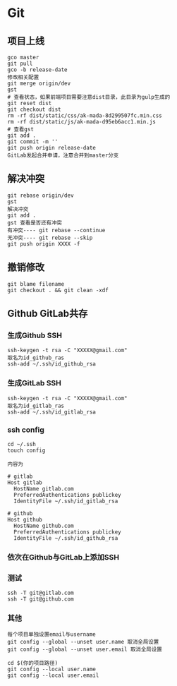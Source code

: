 # Git

## 项目上线

```
gco master
git pull
gco -b release-date
修改相关配置
git merge origin/dev
gst 
# 查看状态，如果前端项目需要注意dist目录，此目录为gulp生成的
git reset dist
git checkout dist
rm -rf dist/static/css/ak-mada-8d299507fc.min.css
rm -rf dist/static/js/ak-mada-d95eb6acc1.min.js
# 查看gst
git add .
git commit -m ''
git push origin release-date
GitLab发起合并申请，注意合并到master分支
```

## 解决冲突

```
git rebase origin/dev
gst
解决冲突
git add .
gst 查看是否还有冲突
有冲突---- git rebase --continue
无冲突---- git rebase --skip
git push origin XXXX -f
```

## 撤销修改

```
git blame filename
git checkout . && git clean -xdf
```

## Github GitLab共存

### 生成Github SSH

```
ssh-keygen -t rsa -C "XXXXX@gmail.com"
取名为id_github_ras
ssh-add ~/.ssh/id_github_rsa
```

### 生成GitLab SSH

```
ssh-keygen -t rsa -C "XXXXX@gmail.com"
取名为id_gitlab_ras
ssh-add ~/.ssh/id_gitlab_rsa
```

### ssh config

```
cd ~/.ssh
touch config

内容为

# gitlab
Host gitlab
  HostName gitlab.com
  PreferredAuthentications publickey
  IdentityFile ~/.ssh/id_gitlab_rsa

# github
Host github
  HostName github.com
  PreferredAuthentications publickey
  IdentityFile ~/.ssh/id_github_rsa
```

### 依次在Github与GitLab上添加SSH

### 测试

```
ssh -T git@gitlab.com
ssh -T git@github.com
```

### 其他

```
每个项目单独设置email与username
git config --global --unset user.name 取消全局设置
git config --global --unset user.email 取消全局设置

cd $(你的项目路径)
git config --local user.name
git config --local user.email
```

